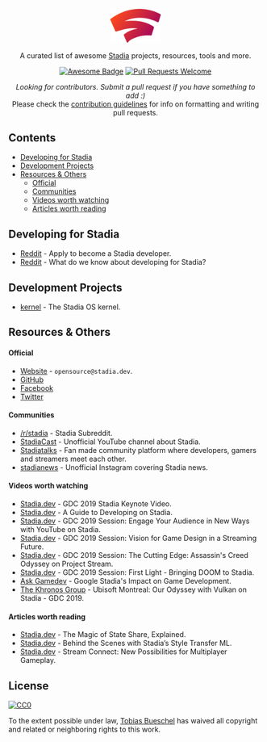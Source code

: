 <p align="center">
  <a href="https://github.com/tobiasbueschel/awesome-stadia/">
    <img alt="Awesome Stadia" src="logo.svg" width="100">
  </a>
</p>

<div align="center">

<p align="center">
  A curated list of awesome <a href="https://stadia.dev/">Stadia</a> projects, resources, tools and more.
</p>

<p align="center">
  <a href="https://github.com/sindresorhus/awesome"><img alt="Awesome Badge" src="https://awesome.re/badge-flat.svg"></a>
  <a href="https://github.com/tobiasbueschel/awesome-stadia/pulls"><img alt="Pull Requests Welcome" src="https://img.shields.io/badge/PRs-welcome-brightgreen.svg?style=flat-square"></a>
</p>

<p>
<i>Looking for contributors. Submit a pull request if you have something to add :) </i><br>  
Please check the <a href="https://github.com/tobiasbueschel/awesome-pokemon/blob/master/contributing.md">contribution guidelines</a> for info on formatting and writing pull requests.
</p>

</div>


## Contents
- [Developing for Stadia](#developing-for-stadia)
- [Development Projects](#development-projects)
- [Resources & Others](#resources--others)
    - [Official](#official)
    - [Communities](#communities)
    - [Videos worth watching](#videos-worth-watching)
    - [Articles worth reading](#articles-worth-reading)

## Developing for Stadia
- [Reddit](https://stadia.dev/apply/) - Apply to become a Stadia developer.
- [Reddit](https://www.reddit.com/r/Stadia/comments/b9u1go/what_do_we_know_about_developing_for_stadia/) - What do we know about developing for Stadia?

## Development Projects
- [kernel](https://github.com/googlestadia/kernel) - The Stadia OS kernel.

## Resources & Others
#### Official

- [Website](https://stadia.dev/) - `opensource@stadia.dev`.
- [GitHub](https://github.com/googlestadia)
- [Facebook](https://www.facebook.com/GoogleStadia/)
- [Twitter](https://twitter.com/googlestadia)

#### Communities
- [/r/stadia](https://www.reddit.com/r/Stadia/) - Stadia Subreddit.
- [StadiaCast](https://anchor.fm/Stadiacast) -  Unofficial YouTube channel about Stadia.
- [Stadiatalks](https://www.stadiatalks.com/) - Fan made community platform where developers, gamers and streamers meet each other.
- [stadianews](https://www.instagram.com/stadianews/) - Unofficial Instagram covering Stadia news.

#### Videos worth watching
- [Stadia.dev](https://stadia.dev/intl/en/blog/gdc-2019-stadia-keynote-video/) - GDC 2019 Stadia Keynote Video.
- [Stadia.dev](https://stadia.dev/intl/en/blog/gdc-2019-session:a-guide-to-developing-on-stadia/) - A Guide to Developing on Stadia.
- [Stadia.dev](https://stadia.dev/intl/en/blog/gdc-2019-session:engage-your-audience-in-new-ways-with-youtube-on-stadia/) - GDC 2019 Session: Engage Your Audience in New Ways with YouTube on Stadia.
- [Stadia.dev](https://stadia.dev/intl/en/blog/gdc-2019-session:vision-for-game-design-in-a-streaming-future/) - GDC 2019 Session: Vision for Game Design in a Streaming Future.
- [Stadia.dev](https://stadia.dev/intl/en/blog/gdc-2019-session:the-cutting-edge:assassin-s-creed-odyssey-on-project-stream/) - GDC 2019 Session: The Cutting Edge: Assassin's Creed Odyssey on Project Stream.
- [Stadia.dev](https://stadia.dev/intl/en/blog/gdc-2019-session:first-light-bringing-doom-to-stadia/) - GDC 2019 Session: First Light - Bringing DOOM to Stadia.
- [Ask Gamedev](https://www.youtube.com/watch?v=zSA6a4tGZU4) - Google Stadia's Impact on Game Development.
- [The Khronos Group](https://www.youtube.com/watch?v=5I1KvNvUkO4) - Ubisoft Montreal: Our Odyssey with Vulkan on Stadia - GDC 2019.

#### Articles worth reading
- [Stadia.dev](https://stadia.dev/intl/en/blog/the-magic-of-state-share-explained/) - The Magic of State Share, Explained.
- [Stadia.dev](https://stadia.dev/intl/en/blog/behind-the-scenes-with-stadias-style-transfer-ml/) - Behind the Scenes with Stadia’s Style Transfer ML.
- [Stadia.dev](https://stadia.dev/blog/stream-connect:new-possibilities-for-multiplayer-gameplay/) - Stream Connect: New Possibilities for Multiplayer Gameplay.

## License
[![CC0](http://mirrors.creativecommons.org/presskit/buttons/88x31/svg/cc-zero.svg)](https://creativecommons.org/publicdomain/zero/1.0/)

To the extent possible under law, [Tobias Bueschel](http://github.com/tobiasbueschel) has waived all copyright and related or neighboring rights to this work.
